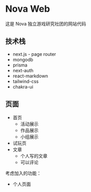 # Nova Web

这是 Nova 独立游戏研究社团的网站代码

## 技术栈

- next.js - page router
- mongodb
- prisma
- next-auth
- react-markdown
- tailwind-css
- chakra-ui

## 页面

- 首页
  - 活动展示
  - 作品展示
  - 小组展示
- 试玩页
- 文章
  - 个人写的文章
  - 可以评论

考虑加入的功能：

- 个人页面
